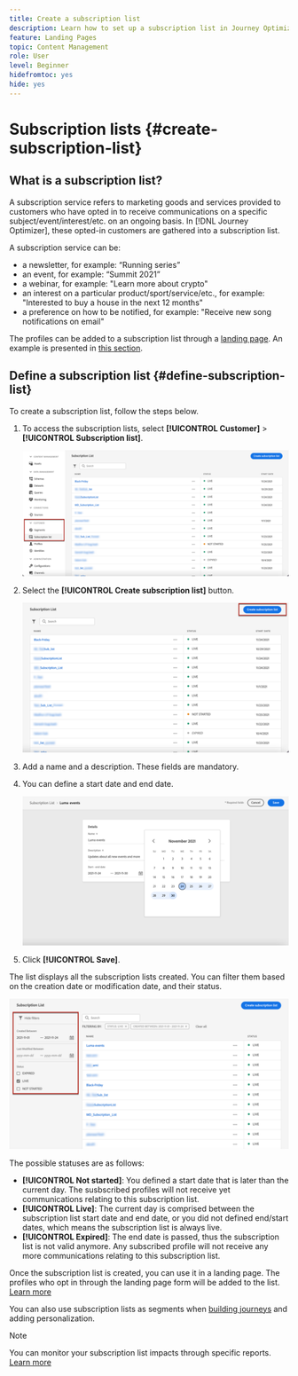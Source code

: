 ```yaml
---
title: Create a subscription list
description: Learn how to set up a subscription list in Journey Optimizer
feature: Landing Pages
topic: Content Management
role: User
level: Beginner
hidefromtoc: yes
hide: yes
---
```

# Subscription lists {#create-subscription-list}

## What is a subscription list?

A subscription service refers to marketing goods and services provided to customers who have opted in to receive communications on a specific subject/event/interest/etc. on an ongoing basis. In [!DNL Journey Optimizer], these opted-in customers are gathered into a subscription list.

A subscription service can be:

* a newsletter, for example: “Running series”
* an event, for example: “Summit 2021”
* a webinar, for example: "Learn more about crypto"
* an interest on a particular product/sport/service/etc., for example: "Interested to buy a house in the next 12 months"
* a preference on how to be notified, for example: "Receive new song notifications on email"

The profiles can be added to a subscription list through a [landing page](create-lp.md). An example is presented in [this section](lp-use-cases.md#subscription-to-a-service).

## Define a subscription list {#define-subscription-list}

To create a subscription list, follow the steps below.

1. To access the subscription lists, select **[!UICONTROL Customer]** > **[!UICONTROL Subscription list]**.

    ![](../assets/lp_subscription-lists.png)

1. Select the **[!UICONTROL Create subscription list]** button.

    ![](../assets/lp_create-subscription-list.png)

1. Add a name and a description. These fields are mandatory.

1. You can define a start date and end date.

    ![](../assets/lp_subscription-list-dates.png)

1. Click **[!UICONTROL Save]**.

The list displays all the subscription lists created. You can filter them based on the creation date or modification date, and their status.

![](../assets/lp_subscription-filters.png)

The possible statuses are as follows:

* **[!UICONTROL Not started]**: You defined a start date that is later than the current day. The susbscribed profiles will not receive yet communications relating to this subscription list.
* **[!UICONTROL Live]**: The current day is comprised between the subscription list start date and end date, or you did not defined end/start dates, which means the subscription list is always live.
* **[!UICONTROL Expired]**: The end date is passed, thus the subscription list is not valid anymore. Any subscribed profile will not receive any more communications relating to this subscription list.

Once the subscription list is created, you can use it in a landing page. The profiles who opt in through the landing page form will be added to the list. [Learn more](design-lp.md)

You can also use subscription lists as segments when [building journeys](../building-journeys/journey-gs.md#jo-build) and adding personalization.

>[!NOTE]
>
>You can monitor your subscription list impacts through specific reports. [Learn more](subscription-report.md)

<!--

**Questions**

* Can't see the newly created subscription list in UI because their name included spacing > bug - to follow up (should be fixed for Dec. release)

* Can you update the subscription list in a way other than through a LP? Not in UI but with APIs > to follow up with Fred

-->